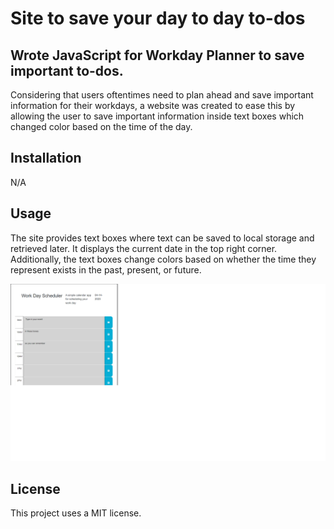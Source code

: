 # Site to save your day to day to-dos

## Wrote JavaScript for Workday Planner to save important to-dos.

Considering that users oftentimes need to plan ahead and save important information for their workdays, a website was created to ease this by allowing the user to save important information inside text boxes which changed color based on the time of the day.



## Installation

N/A

## Usage

The site provides text boxes where text can be saved to local storage and retrieved later. It displays the current date in the top right corner. Additionally, the text boxes change colors based on whether the time they represent exists in the past, present, or future.

![Work Scheduler](Assets/WorkScheduler.png)


## License

This project uses a MIT license.
